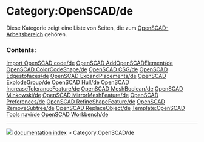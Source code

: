 # Category:OpenSCAD/de
Diese Kategorie zeigt eine Liste von Seiten, die zum [OpenSCAD-Arbeitsbereich](OpenSCAD_Workbench/de.md) gehören.

### Contents:

    
  [Import OpenSCAD code/de](Import_OpenSCAD_code/de.md)       [OpenSCAD AddOpenSCADElement/de](OpenSCAD_AddOpenSCADElement/de.md)     [OpenSCAD ColorCodeShape/de](OpenSCAD_ColorCodeShape/de.md)
  [OpenSCAD CSG/de](OpenSCAD_CSG/de.md)                       [OpenSCAD Edgestofaces/de](OpenSCAD_Edgestofaces/de.md)                 [OpenSCAD ExpandPlacements/de](OpenSCAD_ExpandPlacements/de.md)
  [OpenSCAD ExplodeGroup/de](OpenSCAD_ExplodeGroup/de.md)     [OpenSCAD Hull/de](OpenSCAD_Hull/de.md)                                 [OpenSCAD IncreaseToleranceFeature/de](OpenSCAD_IncreaseToleranceFeature/de.md)
  [OpenSCAD MeshBoolean/de](OpenSCAD_MeshBoolean/de.md)       [OpenSCAD Minkowski/de](OpenSCAD_Minkowski/de.md)                       [OpenSCAD MirrorMeshFeature/de](OpenSCAD_MirrorMeshFeature/de.md)
  [OpenSCAD Preferences/de](OpenSCAD_Preferences/de.md)       [OpenSCAD RefineShapeFeature/de](OpenSCAD_RefineShapeFeature/de.md)     [OpenSCAD RemoveSubtree/de](OpenSCAD_RemoveSubtree/de.md)
  [OpenSCAD ReplaceObject/de](OpenSCAD_ReplaceObject/de.md)   [Template:OpenSCAD Tools navi/de](Template:OpenSCAD_Tools_navi/de.md)   [OpenSCAD Workbench/de](OpenSCAD_Workbench/de.md)



---
![](images/Right_arrow.png) [documentation index](../README.md) > Category:OpenSCAD/de
